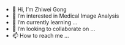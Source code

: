 - 👋 Hi, I’m Zhiwei Gong
- 👀 I’m interested in Medical Image Analysis
- 🌱 I’m currently learning ...
- 💞️ I’m looking to collaborate on ...
- 📫 How to reach me ...

<!---
zhiweigong75/zhiweigong75 is a ✨ special ✨ repository because its `README.md` (this file) appears on your GitHub profile.
You can click the Preview link to take a look at your changes.
--->
